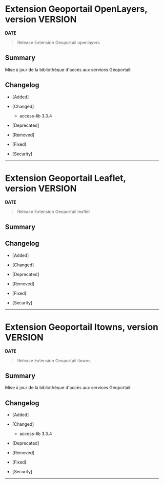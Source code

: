 




# Extension Geoportail OpenLayers, version __VERSION__

**__DATE__**
> Release Extension Geoportail openlayers

## Summary

Mise à jour de la bibliothèque d'accès aux services Géoportail.

## Changelog

* [Added]

* [Changed]

    - access-lib 3.3.4

* [Deprecated]

* [Removed]

* [Fixed]

* [Security]

---






# Extension Geoportail Leaflet, version __VERSION__

**__DATE__**
> Release Extension Geoportail leaflet

## Summary

## Changelog

* [Added]

* [Changed]

* [Deprecated]

* [Removed]

* [Fixed]

* [Security]

---





# Extension Geoportail Itowns, version __VERSION__

**__DATE__**
> Release Extension Geoportail itowns

## Summary

Mise à jour de la bibliothèque d'accès aux services Géoportail.

## Changelog

* [Added]

* [Changed]

    - access-lib 3.3.4

* [Deprecated]

* [Removed]

* [Fixed]

* [Security]

---
